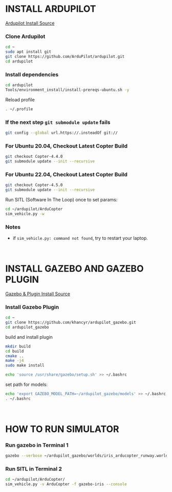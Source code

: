 # INSTALL ARDUPILOT
[Ardupilot Install Source](https://github.com/Intelligent-Quads/iq_tutorials/blob/master/docs/Installing_Ardupilot_20_04.md)

### Clone Ardupilot 
```sh
cd ~
sudo apt install git
git clone https://github.com/ArduPilot/ardupilot.git
cd ardupilot
```

### Install dependencies
```sh
cd ardupilot
Tools/environment_install/install-prereqs-ubuntu.sh -y
```

Reload profile
```sh
. ~/.profile
```

### If the next step `git submodule update` fails
```sh
git config --global url.https://.insteadOf git://
```

### For Ubuntu 20.04, Checkout Latest Copter Build
```sh
git checkout Copter-4.4.0
git submodule update --init --recursive
```

### For Ubuntu 22.04, Checkout Latest Copter Build
```sh
git checkout Copter-4.5.0
git submodule update --init --recursive
```

Run SITL (Software In The Loop) once to set params:
```sh
cd ~/ardupilot/ArduCopter
sim_vehicle.py -w
```

### Notes
- if `sim_vehicle.py: command not found`, try to restart your laptop.

<br>

# INSTALL GAZEBO AND GAZEBO PLUGIN 
[Gazebo & Plugin Install Source](https://github.com/Intelligent-Quads/iq_tutorials/blob/master/docs/installing_gazebo_arduplugin.md)

### Install Gazebo Plugin
```sh
cd ~
git clone https://github.com/khancyr/ardupilot_gazebo.git
cd ardupilot_gazebo
```

build and install plugin 
```sh
mkdir build
cd build
cmake ..
make -j4
sudo make install
```
```sh
echo 'source /usr/share/gazebo/setup.sh' >> ~/.bashrc
```

set path for models:
```sh
echo 'export GAZEBO_MODEL_PATH=~/ardupilot_gazebo/models' >> ~/.bashrc
. ~/.bashrc
```

<br>

# HOW TO RUN SIMULATOR
### Run gazebo in Terminal 1
```sh
gazebo --verbose ~/ardupilot_gazebo/worlds/iris_arducopter_runway.world
```

### Run SITL in Terminal 2
```sh
cd ~/ardupilot/ArduCopter/  
sim_vehicle.py -v ArduCopter -f gazebo-iris --console
```
